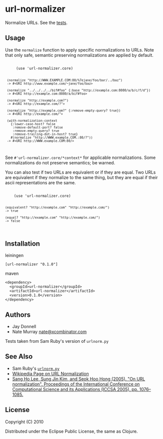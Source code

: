 # url-normalizer

Normalize URLs. See the [tests](https://github.com/jashmenn/url-normalizer/blob/master/test/url_normalizer/test/core.clj#L87).

## Usage

Use the `normalize` function to apply specific normalizations to URLs.  Note that only safe, semantic preserving normalizations are applied by default.

<code>
     (use 'url-normalizer.core)

     (normalize "http://WWW.EXAMPLE.COM:80/%7ejane/foo/bar/../baz")
     -> #<URI http://www.example.com/~jane/foo/baz>

     (normalize "../../../../bif#foo" {:base "http://example.com:8080/a/b/c/f/d"})
     -> #<URI http://example.com:8080/a/bif#foo>

     (normalize "http://example.com?")
     -> #<URI http://example.com/?">

     (normalize "http://example.com?" {:remove-empty-query? true})
     -> #<URI http://example.com/">

     (with-normalization-context
       {:lower-case-host? false
        :remove-default-port? false
        :remove-empty-query? true
        :remove-trailing-dot-in-host? true}
       #(normalize "http://WWW.example.COM.:80/?"))
     -> #<URI http://WWW.example.COM:80/>
</code>

See `#'url-normalizer.core/*context*` for applicable normalizations.  Some normalizations do not preserve semantics; be warned.

You can also test if two URLs are equivalent or if they are equal.  Two URLs are equivalent if they normalize to the same thing, but they are equal if their ascii representations are the same.

<code>
    (use 'url-normalizer.core)

    (equivalent? "http://example.com" "http://example.com/")
    -> true

    (equal? "http://example.com" "http://example.com/")
    -> false
</code>

## Installation

leiningen

    [url-normalizer "0.1.0"]

maven

    <dependency>
      <groupId>url-normalizer</groupId>
      <artifactId>url-normalizer</artifactId>
      <version>0.1.0</version>
    </dependency>

## Authors

* Jay Donnell
* Nate Murray [<nate@xcombinator.com>](mailto:nate@xcombinator.com)

Tests taken from Sam Ruby's version of `urlnorm.py`

## See Also

* Sam Ruby's [`urlnorm.py`](http://intertwingly.net/blog/2004/08/04/Urlnorm)
* [Wikipedia Page on URL Normalization](http://en.wikipedia.org/wiki/URL_normalization)
* [Sang Ho Lee, Sung Jin Kim, and Seok Hoo Hong (2005). "On URL normalization". Proceedings of the International Conference on Computational Science and its Applications (ICCSA 2005). pp. 1076–1085.](http://dblab.ssu.ac.kr/publication/LeKi05a.pdf)

## License

Copyright (C) 2010

Distributed under the Eclipse Public License, the same as Clojure.
